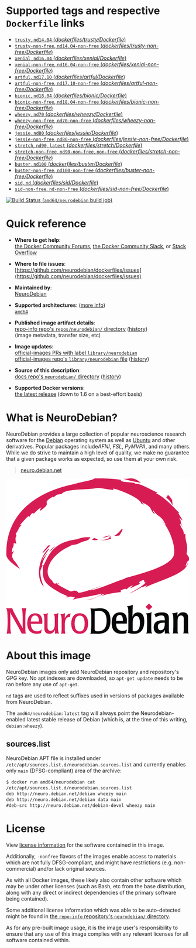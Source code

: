 <!--

********************************************************************************

WARNING:

    DO NOT EDIT "neurodebian/README.md"

    IT IS AUTO-GENERATED

    (from the other files in "neurodebian/" combined with a set of templates)

********************************************************************************

-->

# Supported tags and respective `Dockerfile` links

-	[`trusty`, `nd14.04` (*dockerfiles/trusty/Dockerfile*)](https://github.com/neurodebian/dockerfiles/blob/88af27888a5aee76924c3b6840fc47f9cd8f63cb/dockerfiles/trusty/Dockerfile)
-	[`trusty-non-free`, `nd14.04-non-free` (*dockerfiles/trusty-non-free/Dockerfile*)](https://github.com/neurodebian/dockerfiles/blob/88af27888a5aee76924c3b6840fc47f9cd8f63cb/dockerfiles/trusty-non-free/Dockerfile)
-	[`xenial`, `nd16.04` (*dockerfiles/xenial/Dockerfile*)](https://github.com/neurodebian/dockerfiles/blob/88af27888a5aee76924c3b6840fc47f9cd8f63cb/dockerfiles/xenial/Dockerfile)
-	[`xenial-non-free`, `nd16.04-non-free` (*dockerfiles/xenial-non-free/Dockerfile*)](https://github.com/neurodebian/dockerfiles/blob/88af27888a5aee76924c3b6840fc47f9cd8f63cb/dockerfiles/xenial-non-free/Dockerfile)
-	[`artful`, `nd17.10` (*dockerfiles/artful/Dockerfile*)](https://github.com/neurodebian/dockerfiles/blob/88af27888a5aee76924c3b6840fc47f9cd8f63cb/dockerfiles/artful/Dockerfile)
-	[`artful-non-free`, `nd17.10-non-free` (*dockerfiles/artful-non-free/Dockerfile*)](https://github.com/neurodebian/dockerfiles/blob/88af27888a5aee76924c3b6840fc47f9cd8f63cb/dockerfiles/artful-non-free/Dockerfile)
-	[`bionic`, `nd18.04` (*dockerfiles/bionic/Dockerfile*)](https://github.com/neurodebian/dockerfiles/blob/88af27888a5aee76924c3b6840fc47f9cd8f63cb/dockerfiles/bionic/Dockerfile)
-	[`bionic-non-free`, `nd18.04-non-free` (*dockerfiles/bionic-non-free/Dockerfile*)](https://github.com/neurodebian/dockerfiles/blob/88af27888a5aee76924c3b6840fc47f9cd8f63cb/dockerfiles/bionic-non-free/Dockerfile)
-	[`wheezy`, `nd70` (*dockerfiles/wheezy/Dockerfile*)](https://github.com/neurodebian/dockerfiles/blob/88af27888a5aee76924c3b6840fc47f9cd8f63cb/dockerfiles/wheezy/Dockerfile)
-	[`wheezy-non-free`, `nd70-non-free` (*dockerfiles/wheezy-non-free/Dockerfile*)](https://github.com/neurodebian/dockerfiles/blob/88af27888a5aee76924c3b6840fc47f9cd8f63cb/dockerfiles/wheezy-non-free/Dockerfile)
-	[`jessie`, `nd80` (*dockerfiles/jessie/Dockerfile*)](https://github.com/neurodebian/dockerfiles/blob/88af27888a5aee76924c3b6840fc47f9cd8f63cb/dockerfiles/jessie/Dockerfile)
-	[`jessie-non-free`, `nd80-non-free` (*dockerfiles/jessie-non-free/Dockerfile*)](https://github.com/neurodebian/dockerfiles/blob/88af27888a5aee76924c3b6840fc47f9cd8f63cb/dockerfiles/jessie-non-free/Dockerfile)
-	[`stretch`, `nd90`, `latest` (*dockerfiles/stretch/Dockerfile*)](https://github.com/neurodebian/dockerfiles/blob/88af27888a5aee76924c3b6840fc47f9cd8f63cb/dockerfiles/stretch/Dockerfile)
-	[`stretch-non-free`, `nd90-non-free`, `non-free` (*dockerfiles/stretch-non-free/Dockerfile*)](https://github.com/neurodebian/dockerfiles/blob/88af27888a5aee76924c3b6840fc47f9cd8f63cb/dockerfiles/stretch-non-free/Dockerfile)
-	[`buster`, `nd100` (*dockerfiles/buster/Dockerfile*)](https://github.com/neurodebian/dockerfiles/blob/88af27888a5aee76924c3b6840fc47f9cd8f63cb/dockerfiles/buster/Dockerfile)
-	[`buster-non-free`, `nd100-non-free` (*dockerfiles/buster-non-free/Dockerfile*)](https://github.com/neurodebian/dockerfiles/blob/88af27888a5aee76924c3b6840fc47f9cd8f63cb/dockerfiles/buster-non-free/Dockerfile)
-	[`sid`, `nd` (*dockerfiles/sid/Dockerfile*)](https://github.com/neurodebian/dockerfiles/blob/88af27888a5aee76924c3b6840fc47f9cd8f63cb/dockerfiles/sid/Dockerfile)
-	[`sid-non-free`, `nd-non-free` (*dockerfiles/sid-non-free/Dockerfile*)](https://github.com/neurodebian/dockerfiles/blob/88af27888a5aee76924c3b6840fc47f9cd8f63cb/dockerfiles/sid-non-free/Dockerfile)

[![Build Status](https://doi-janky.infosiftr.net/job/multiarch/job/amd64/job/neurodebian/badge/icon) (`amd64/neurodebian` build job)](https://doi-janky.infosiftr.net/job/multiarch/job/amd64/job/neurodebian/)

# Quick reference

-	**Where to get help**:  
	[the Docker Community Forums](https://forums.docker.com/), [the Docker Community Slack](https://blog.docker.com/2016/11/introducing-docker-community-directory-docker-community-slack/), or [Stack Overflow](https://stackoverflow.com/search?tab=newest&q=docker)

-	**Where to file issues**:  
	[https://github.com/neurodebian/dockerfiles/issues](https://github.com/neurodebian/dockerfiles/issues)

-	**Maintained by**:  
	[NeuroDebian](https://github.com/neurodebian/dockerfiles)

-	**Supported architectures**: ([more info](https://github.com/docker-library/official-images#architectures-other-than-amd64))  
	[`amd64`](https://hub.docker.com/r/amd64/neurodebian/)

-	**Published image artifact details**:  
	[repo-info repo's `repos/neurodebian/` directory](https://github.com/docker-library/repo-info/blob/master/repos/neurodebian) ([history](https://github.com/docker-library/repo-info/commits/master/repos/neurodebian))  
	(image metadata, transfer size, etc)

-	**Image updates**:  
	[official-images PRs with label `library/neurodebian`](https://github.com/docker-library/official-images/pulls?q=label%3Alibrary%2Fneurodebian)  
	[official-images repo's `library/neurodebian` file](https://github.com/docker-library/official-images/blob/master/library/neurodebian) ([history](https://github.com/docker-library/official-images/commits/master/library/neurodebian))

-	**Source of this description**:  
	[docs repo's `neurodebian/` directory](https://github.com/docker-library/docs/tree/master/neurodebian) ([history](https://github.com/docker-library/docs/commits/master/neurodebian))

-	**Supported Docker versions**:  
	[the latest release](https://github.com/docker/docker-ce/releases/latest) (down to 1.6 on a best-effort basis)

# What is NeuroDebian?

NeuroDebian provides a large collection of popular neuroscience research software for the [Debian](http://www.debian.org) operating system as well as [Ubuntu](http://www.ubuntu.com) and other derivatives. Popular packages include*AFNI*, *FSL*, *PyMVPA*, and many others. While we do strive to maintain a high level of quality, we make no guarantee that a given package works as expected, so use them at your own risk.

> [neuro.debian.net](http://neuro.debian.net/)

![logo](https://raw.githubusercontent.com/docker-library/docs/90ee9ce81aa27322936d7faf585ffc45b7def890/neurodebian/logo.png)

# About this image

NeuroDebian images only add NeuroDebian repository and repository's GPG key. No apt indexes are downloaded, so `apt-get update` needs to be ran before any use of `apt-get`.

`nd` tags are used to reflect suffixes used in versions of packages available from NeuroDebian.

The `amd64/neurodebian:latest` tag will always point the Neurodebian-enabled latest stable release of Debian (which is, at the time of this writing, `debian:wheezy`).

## sources.list

NeuroDebian APT file is installed under `/etc/apt/sources.list.d/neurodebian.sources.list` and currently enables only `main` (DFSG-compliant) area of the archive:

```console
$ docker run amd64/neurodebian cat /etc/apt/sources.list.d/neurodebian.sources.list
deb http://neuro.debian.net/debian wheezy main
deb http://neuro.debian.net/debian data main
#deb-src http://neuro.debian.net/debian-devel wheezy main
```

# License

View [license information](https://www.debian.org/social_contract#guidelines) for the software contained in this image.

Additionally, `-nonfree` flavors of the images enable access to materials which are not fully DFSG-compliant, and might have restrictions (e.g. non-commercial) and/or lack original sources.

As with all Docker images, these likely also contain other software which may be under other licenses (such as Bash, etc from the base distribution, along with any direct or indirect dependencies of the primary software being contained).

Some additional license information which was able to be auto-detected might be found in [the `repo-info` repository's `neurodebian/` directory](https://github.com/docker-library/repo-info/tree/master/repos/neurodebian).

As for any pre-built image usage, it is the image user's responsibility to ensure that any use of this image complies with any relevant licenses for all software contained within.
